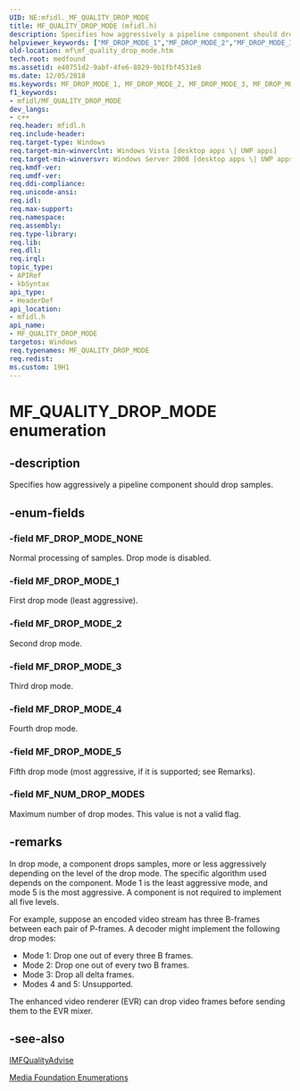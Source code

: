 ```yaml
---
UID: NE:mfidl._MF_QUALITY_DROP_MODE
title: MF_QUALITY_DROP_MODE (mfidl.h)
description: Specifies how aggressively a pipeline component should drop samples.helpviewer_keywords: ["MF_DROP_MODE_1","MF_DROP_MODE_2","MF_DROP_MODE_3","MF_DROP_MODE_4","MF_DROP_MODE_5","MF_DROP_MODE_NONE","MF_NUM_DROP_MODES","MF_QUALITY_DROP_MODE","MF_QUALITY_DROP_MODE enumeration [Media Foundation]","e40751d2-9abf-4fe6-8829-9b1fbf4531e8","mf.mf_quality_drop_mode","mfidl/MF_DROP_MODE_1","mfidl/MF_DROP_MODE_2","mfidl/MF_DROP_MODE_3","mfidl/MF_DROP_MODE_4","mfidl/MF_DROP_MODE_5","mfidl/MF_DROP_MODE_NONE","mfidl/MF_NUM_DROP_MODES","mfidl/MF_QUALITY_DROP_MODE"]
old-location: mf\mf_quality_drop_mode.htm
tech.root: medfound
ms.assetid: e40751d2-9abf-4fe6-8829-9b1fbf4531e8
ms.date: 12/05/2018
ms.keywords: MF_DROP_MODE_1, MF_DROP_MODE_2, MF_DROP_MODE_3, MF_DROP_MODE_4, MF_DROP_MODE_5, MF_DROP_MODE_NONE, MF_NUM_DROP_MODES, MF_QUALITY_DROP_MODE, MF_QUALITY_DROP_MODE enumeration [Media Foundation], e40751d2-9abf-4fe6-8829-9b1fbf4531e8, mf.mf_quality_drop_mode, mfidl/MF_DROP_MODE_1, mfidl/MF_DROP_MODE_2, mfidl/MF_DROP_MODE_3, mfidl/MF_DROP_MODE_4, mfidl/MF_DROP_MODE_5, mfidl/MF_DROP_MODE_NONE, mfidl/MF_NUM_DROP_MODES, mfidl/MF_QUALITY_DROP_MODE
f1_keywords:
- mfidl/MF_QUALITY_DROP_MODE
dev_langs:
- c++
req.header: mfidl.h
req.include-header: 
req.target-type: Windows
req.target-min-winverclnt: Windows Vista [desktop apps \| UWP apps]
req.target-min-winversvr: Windows Server 2008 [desktop apps \| UWP apps]
req.kmdf-ver: 
req.umdf-ver: 
req.ddi-compliance: 
req.unicode-ansi: 
req.idl: 
req.max-support: 
req.namespace: 
req.assembly: 
req.type-library: 
req.lib: 
req.dll: 
req.irql: 
topic_type:
- APIRef
- kbSyntax
api_type:
- HeaderDef
api_location:
- mfidl.h
api_name:
- MF_QUALITY_DROP_MODE
targetos: Windows
req.typenames: MF_QUALITY_DROP_MODE
req.redist: 
ms.custom: 19H1
---
```


# MF_QUALITY_DROP_MODE enumeration


## -description



Specifies how aggressively a pipeline component should drop samples.




## -enum-fields




### -field MF_DROP_MODE_NONE

Normal processing of samples. Drop mode is disabled.


### -field MF_DROP_MODE_1

First drop mode (least aggressive).


### -field MF_DROP_MODE_2

Second drop mode.


### -field MF_DROP_MODE_3

Third drop mode.


### -field MF_DROP_MODE_4

Fourth drop mode.


### -field MF_DROP_MODE_5

Fifth drop mode (most aggressive, if it is supported; see Remarks).


### -field MF_NUM_DROP_MODES

Maximum number of drop modes. This value is not a valid flag.


## -remarks



In drop mode, a component drops samples, more or less aggressively depending on the level of the drop mode. The specific algorithm used depends on the component. Mode 1 is the least aggressive mode, and mode 5 is the most aggressive. A component is not required to implement all five levels.

For example, suppose an encoded video stream has three B-frames between each pair of P-frames. A decoder might implement the following drop modes:

<ul>
<li>
Mode 1: Drop one out of every three B frames.

</li>
<li>
Mode 2: Drop one out of every two B frames.

</li>
<li>
Mode 3: Drop all delta frames.

</li>
<li>
Modes 4 and 5: Unsupported.

</li>
</ul>
The enhanced video renderer (EVR) can drop video frames before sending them to the EVR mixer.




## -see-also




<a href="https://docs.microsoft.com/windows/desktop/api/mfidl/nn-mfidl-imfqualityadvise">IMFQualityAdvise</a>



<a href="https://docs.microsoft.com/windows/desktop/medfound/media-foundation-enumerations">Media Foundation Enumerations</a>
 

 

